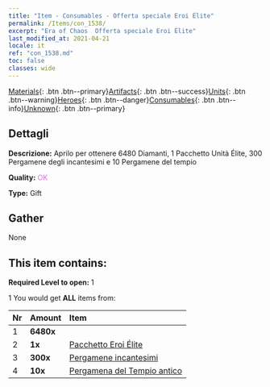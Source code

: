 ```yaml
---
title: "Item - Consumables - Offerta speciale Eroi Élite"
permalink: /Items/con_1538/
excerpt: "Era of Chaos  Offerta speciale Eroi Élite"
last_modified_at: 2021-04-21
locale: it
ref: "con_1538.md"
toc: false
classes: wide
---
```

 [Materials](/it/Items/){: .btn .btn--primary}[Artifacts](/it/Items/Artifacts/){: .btn .btn--success}[Units](/it/Items/Units/){: .btn .btn--warning}[Heroes](/it/Items/Heroes/){: .btn .btn--danger}[Consumables](/it/Items/Consumables/){: .btn .btn--info}[Unknown](/it/Items/Unknown/){: .btn .btn--primary}

## Dettagli
 **Descrizione:** Aprilo per ottenere 6480 Diamanti, 1 Pacchetto Unità Élite, 300 Pergamene degli incantesimi e 10 Pergamene del tempio

 **Quality:** <span style="color: #DA70D6">OK</span>

 **Type:** Gift

## Gather

  None

## This item contains:

 **Required Level to open:** 1

 1 You would get **ALL** items  from:

  | Nr | Amount |     Item    |
  |:---|:-------|:------------|
  | 1 |  **6480x** | <i class="fas fa-gem"/> |  | 
  | 2 |  **1x** | [Pacchetto Eroi Élite](/it/Items/con_1372/) |  | 
  | 3 |  **300x** | [Pergamene incantesimi](/it/Items/con_694/) |  | 
  | 4 |  **10x** | [Pergamena del Tempio antico](/it/Items/con_697/) |  | 
